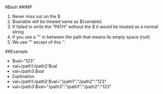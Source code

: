 #Bash
##IMP
1. Never miss out on the $
2. $variable will be treated same as ${variable}
3. If failed to write the "PATH" without the $ it would be treated as a normal string
4. If you see a "" in between the path that means its empty space (null)
5. We use "" except of this ''.

##Example
* $val="123"
* val=/path1:/path2:$val
* val=/path3:$val
* Explination
* val=/path1:/path2:$val="/path1":"/path2":"123"
* val=/path3:$val="/path3":"/path1":"/path2":"123"







